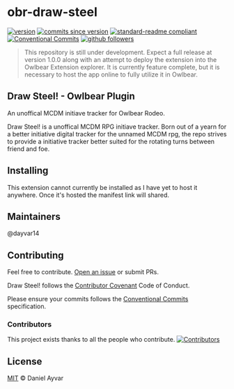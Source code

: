# obr-draw-steel

[![version](https://img.shields.io/badge/version-0.1.0-red.svg)](https://github.com/dayvar14/obr-draw-steel/releases/tag/v0.1.0)
[![commits since version](https://img.shields.io/github/commits-since/dayvar14/obr-draw-steel/0.0.1.svg)](https://github.com/dayvar14/obr-draw-steel/compare/releases/v0.1.0...main)
[![standard-readme compliant](https://img.shields.io/badge/readme%20style-standard-brightgreen.svg?style=flat-square)](https://github.com/RichardLitt/standard-readme)
[![Conventional Commits](https://img.shields.io/badge/Conventional%20Commits-1.0.0-%23FE5196?logo=conventionalcommits&logoColor=white)](https://conventionalcommits.org)
[![github followers](https://img.shields.io/github/followers/dayvar14.svg?style=social&label=Follow&maxAge=2592000)](https://github.com/dayvar14?tab=followers)

> This repository is still under development. Expect a full release at version
> 1.0.0 along with an attempt to deploy the extension into the Owlbear Extension
> explorer. It is currently feature complete, but it is necessary to host the
> app online to fully utilize it in Owlbear.

## Draw Steel! - Owlbear Plugin

An unoffical MCDM initiave tracker for Owlbear Rodeo.

Draw Steel! is a unoffical MCDM RPG initiave tracker. Born out of a yearn for a
better initiative digital tracker for the unnamed MCDM rpg, the repo strives to
provide a initiative tracker better suited for the rotating turns between friend
and foe.

## Installing

This extension cannot currently be installed as I have yet to host it anywhere.
Once it's hosted the manifest link will shared.

## Maintainers

@dayvar14

## Contributing

Feel free to contribute.
[Open an issue](https://github.com/dayvar14/obr-draw-steel/issues/new) or submit
PRs.

Draw Steel! follows the
[Contributor Covenant](https://www.contributor-covenant.org/version/2/1/code_of_conduct/)
Code of Conduct.

Please ensure your commits follows the
[Conventional Commits](https://www.conventionalcommits.org/en/v1.0.0/)
specification.

### Contributors

This project exists thanks to all the people who contribute.
[![Contributors](https://contributors-img.web.app/image?repo=dayvar14/obr-draw-steel)](https://github.com/dayvar14/obr-draw-stee/graphs/contributors)

## License

[MIT](LICENSE) © Daniel Ayvar
